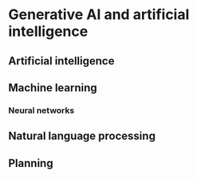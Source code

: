 # Generative AI and artificial intelligence

## Artificial intelligence

## Machine learning

### Neural networks


## Natural language processing


## Planning


